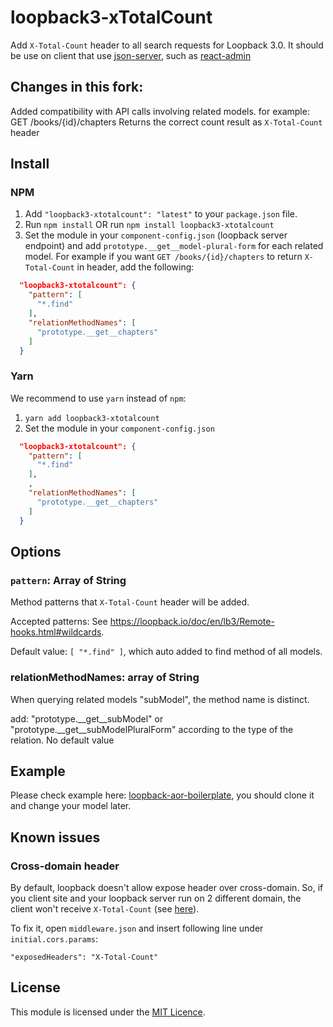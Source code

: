 # loopback3-xTotalCount
Add `X-Total-Count` header to all search requests for Loopback 3.0. It should be use on client that use [json-server](https://github.com/typicode/json-server), such as [react-admin](https://github.com/marmelab/react-admin)

## Changes in this fork:
Added compatibility with API calls involving related models. for example:
GET /books/{id}/chapters
Returns the correct count result as `X-Total-Count` header 

## Install

### NPM

1. Add `"loopback3-xtotalcount": "latest"` to your `package.json` file.
2. Run `npm install` OR run `npm install loopback3-xtotalcount`
3. Set the module in your `component-config.json` (loopback server endpoint) and add `prototype.__get__model-plural-form` for each related model.
For example if you want `GET /books/{id}/chapters` to return  `X-Total-Count` in header, add the following:

```json
  "loopback3-xtotalcount": {
    "pattern": [
      "*.find"
    ],
    "relationMethodNames": [
      "prototype.__get__chapters"
    ]
  }
```

### Yarn

We recommend to use `yarn` instead of `npm`:

1. `yarn add loopback3-xtotalcount`
2. Set the module in your `component-config.json`

```json
  "loopback3-xtotalcount": {
    "pattern": [
      "*.find"
    ],
    ,
    "relationMethodNames": [
      "prototype.__get__chapters"
    ]
  }
```

## Options

### `pattern`: Array of String

Method patterns that `X-Total-Count` header will be added.

Accepted patterns: See https://loopback.io/doc/en/lb3/Remote-hooks.html#wildcards.

Default value: `[ "*.find" ]`, which auto added to find method of all models.

### relationMethodNames: array of String
When querying related models "subModel", the method name is distinct.

add: "prototype.__get__subModel" or "prototype.__get__subModelPluralForm" according to the type of the relation.
No default value


## Example

Please check example here: [loopback-aor-boilerplate](https://github.com/kimkha/loopback-aor-boilerplate), you should clone it and change your model later.

## Known issues

### Cross-domain header

By default, loopback doesn't allow expose header over cross-domain. So, if you client site and your loopback server run on 2 different domain, the client won't receive `X-Total-Count` (see [here](https://github.com/kimkha/aor-loopback/issues/2)).

To fix it, open `middleware.json` and insert following line under `initial.cors.params`:

```
"exposedHeaders": "X-Total-Count"
```

## License
This module is licensed under the [MIT Licence](LICENSE).
